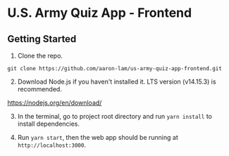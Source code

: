 # U.S. Army Quiz App - Frontend

## Getting Started

1. Clone the repo.

`git clone https://github.com/aaron-lam/us-army-quiz-app-frontend.git`

2. Download Node.js if you haven't installed it. LTS version (v14.15.3) is recommended.

https://nodejs.org/en/download/

3. In the terminal, go to project root directory and run `yarn install` to install dependencies.

4. Run `yarn start`, then the web app should be running at `http://localhost:3000`.
